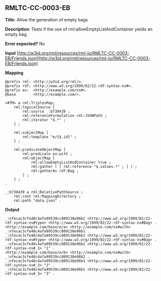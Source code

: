 ## RMLTC-CC-0003-EB

**Title**: Allow the generation of empty bags

**Description**: Tests if the use of rml:allowEmptyListAndContainer yields an empty bag.

**Error expected?** No

**Input**
 [http://w3id.org/rml/resources/rml-io/RMLTC-CC-0003-EB/Friends.json](http://w3id.org/rml/resources/rml-io/RMLTC-CC-0003-EB/Friends.json)

**Mapping**
```
@prefix rml: <http://w3id.org/rml/>.
@prefix rdf: <http://www.w3.org/1999/02/22-rdf-syntax-ns#>.
@prefix ex:  <http://example.com/ns#>.
@base        <http://example.com/>.

<#TM> a rml:TriplesMap;
    rml:logicalSource [
        rml:source _:b738439 ;
        rml:referenceFormulation rml:JSONPath ;
        rml:iterator "$.*" ;
    ] ;

    rml:subjectMap [
        rml:template "e/{$.id}" ;
    ] ;

    rml:predicateObjectMap [
        rml:predicate ex:with ;
        rml:objectMap [
            rml:allowEmptyListAndContainer true ;
            rml:gather ( [ rml:reference "$.values.*" ; ] ) ;
            rml:gatherAs rdf:Bag ;
        ] ;
    ] ;
.

_:b738439 a rml:RelativePathSource ;
    rml:root rml:MappingDirectory ;
    rml:path "data.json" .
```

**Output**
```
_:nfecac3cfe48c4afa99539cc809138e96b2 <http://www.w3.org/1999/02/22-rdf-syntax-ns#type> <http://www.w3.org/1999/02/22-rdf-syntax-ns#Bag> .
<http://example.com/base/e/a> <http://example.com/ns#with> _:nfecac3cfe48c4afa99539cc809138e96b1 .
_:nfecac3cfe48c4afa99539cc809138e96b1 <http://www.w3.org/1999/02/22-rdf-syntax-ns#type> <http://www.w3.org/1999/02/22-rdf-syntax-ns#Bag> .
_:nfecac3cfe48c4afa99539cc809138e96b1 <http://www.w3.org/1999/02/22-rdf-syntax-ns#_1> "1" .
<http://example.com/base/e/b> <http://example.com/ns#with> _:nfecac3cfe48c4afa99539cc809138e96b2 .
_:nfecac3cfe48c4afa99539cc809138e96b1 <http://www.w3.org/1999/02/22-rdf-syntax-ns#_2> "2" .
_:nfecac3cfe48c4afa99539cc809138e96b1 <http://www.w3.org/1999/02/22-rdf-syntax-ns#_3> "3" .
```

